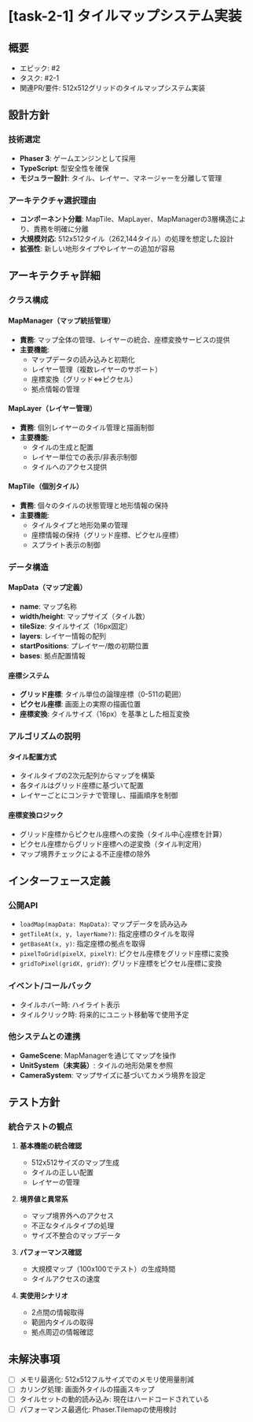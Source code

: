 # [task-2-1] タイルマップシステム実装

## 概要
- エピック: #2
- タスク: #2-1
- 関連PR/要件: 512x512グリッドのタイルマップシステム実装

## 設計方針

### 技術選定
- **Phaser 3**: ゲームエンジンとして採用
- **TypeScript**: 型安全性を確保
- **モジュラー設計**: タイル、レイヤー、マネージャーを分離して管理

### アーキテクチャ選択理由
- **コンポーネント分離**: MapTile、MapLayer、MapManagerの3層構造により、責務を明確に分離
- **大規模対応**: 512x512タイル（262,144タイル）の処理を想定した設計
- **拡張性**: 新しい地形タイプやレイヤーの追加が容易

## アーキテクチャ詳細

### クラス構成

#### MapManager（マップ統括管理）
- **責務**: マップ全体の管理、レイヤーの統合、座標変換サービスの提供
- **主要機能**:
  - マップデータの読み込みと初期化
  - レイヤー管理（複数レイヤーのサポート）
  - 座標変換（グリッド⇔ピクセル）
  - 拠点情報の管理

#### MapLayer（レイヤー管理）
- **責務**: 個別レイヤーのタイル管理と描画制御
- **主要機能**:
  - タイルの生成と配置
  - レイヤー単位での表示/非表示制御
  - タイルへのアクセス提供

#### MapTile（個別タイル）
- **責務**: 個々のタイルの状態管理と地形情報の保持
- **主要機能**:
  - タイルタイプと地形効果の管理
  - 座標情報の保持（グリッド座標、ピクセル座標）
  - スプライト表示の制御

### データ構造

#### MapData（マップ定義）
- **name**: マップ名称
- **width/height**: マップサイズ（タイル数）
- **tileSize**: タイルサイズ（16px固定）
- **layers**: レイヤー情報の配列
- **startPositions**: プレイヤー/敵の初期位置
- **bases**: 拠点配置情報

#### 座標システム
- **グリッド座標**: タイル単位の論理座標（0-511の範囲）
- **ピクセル座標**: 画面上の実際の描画位置
- **座標変換**: タイルサイズ（16px）を基準とした相互変換

### アルゴリズムの説明

#### タイル配置方式
- タイルタイプの2次元配列からマップを構築
- 各タイルはグリッド座標に基づいて配置
- レイヤーごとにコンテナで管理し、描画順序を制御

#### 座標変換ロジック
- グリッド座標からピクセル座標への変換（タイル中心座標を計算）
- ピクセル座標からグリッド座標への逆変換（タイル判定用）
- マップ境界チェックによる不正座標の除外

## インターフェース定義

### 公開API
- `loadMap(mapData: MapData)`: マップデータを読み込み
- `getTileAt(x, y, layerName?)`: 指定座標のタイルを取得
- `getBaseAt(x, y)`: 指定座標の拠点を取得
- `pixelToGrid(pixelX, pixelY)`: ピクセル座標をグリッド座標に変換
- `gridToPixel(gridX, gridY)`: グリッド座標をピクセル座標に変換

### イベント/コールバック
- タイルホバー時: ハイライト表示
- タイルクリック時: 将来的にユニット移動等で使用予定

### 他システムとの連携
- **GameScene**: MapManagerを通じてマップを操作
- **UnitSystem（未実装）**: タイルの地形効果を参照
- **CameraSystem**: マップサイズに基づいてカメラ境界を設定

## テスト方針

### 統合テストの観点
1. **基本機能の統合確認**
   - 512x512サイズのマップ生成
   - タイルの正しい配置
   - レイヤーの管理

2. **境界値と異常系**
   - マップ境界外へのアクセス
   - 不正なタイルタイプの処理
   - サイズ不整合のマップデータ

3. **パフォーマンス確認**
   - 大規模マップ（100x100でテスト）の生成時間
   - タイルアクセスの速度

4. **実使用シナリオ**
   - 2点間の情報取得
   - 範囲内タイルの取得
   - 拠点周辺の情報確認

## 未解決事項
- [ ] メモリ最適化: 512x512フルサイズでのメモリ使用量削減
- [ ] カリング処理: 画面外タイルの描画スキップ
- [ ] タイルセットの動的読み込み: 現在はハードコードされている
- [ ] パフォーマンス最適化: Phaser.Tilemapの使用検討
